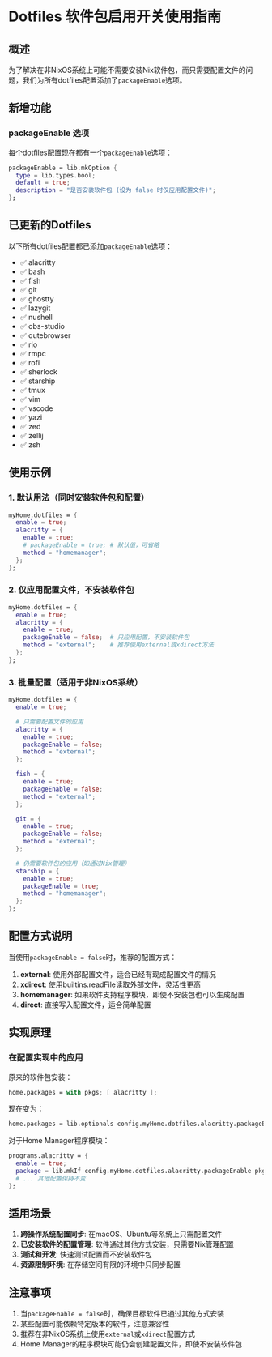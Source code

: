 # Dotfiles 软件包启用开关使用指南

## 概述

为了解决在非NixOS系统上可能不需要安装Nix软件包，而只需要配置文件的问题，我们为所有dotfiles配置添加了`packageEnable`选项。

## 新增功能

### packageEnable 选项

每个dotfiles配置现在都有一个`packageEnable`选项：

```nix
packageEnable = lib.mkOption {
  type = lib.types.bool;
  default = true;
  description = "是否安装软件包 (设为 false 时仅应用配置文件)";
};
```

## 已更新的Dotfiles

以下所有dotfiles配置都已添加`packageEnable`选项：

- ✅ alacritty
- ✅ bash
- ✅ fish
- ✅ git
- ✅ ghostty
- ✅ lazygit
- ✅ nushell
- ✅ obs-studio
- ✅ qutebrowser
- ✅ rio
- ✅ rmpc
- ✅ rofi
- ✅ sherlock
- ✅ starship
- ✅ tmux
- ✅ vim
- ✅ vscode
- ✅ yazi
- ✅ zed
- ✅ zellij
- ✅ zsh

## 使用示例

### 1. 默认用法（同时安装软件包和配置）

```nix
myHome.dotfiles = {
  enable = true;
  alacritty = {
    enable = true;
    # packageEnable = true; # 默认值，可省略
    method = "homemanager";
  };
};
```

### 2. 仅应用配置文件，不安装软件包

```nix
myHome.dotfiles = {
  enable = true;
  alacritty = {
    enable = true;
    packageEnable = false;  # 只应用配置，不安装软件包
    method = "external";    # 推荐使用external或xdirect方法
  };
};
```

### 3. 批量配置（适用于非NixOS系统）

```nix
myHome.dotfiles = {
  enable = true;

  # 只需要配置文件的应用
  alacritty = {
    enable = true;
    packageEnable = false;
    method = "external";
  };

  fish = {
    enable = true;
    packageEnable = false;
    method = "external";
  };

  git = {
    enable = true;
    packageEnable = false;
    method = "external";
  };

  # 仍需要软件包的应用（如通过Nix管理）
  starship = {
    enable = true;
    packageEnable = true;
    method = "homemanager";
  };
};
```

## 配置方式说明

当使用`packageEnable = false`时，推荐的配置方式：

1. **external**: 使用外部配置文件，适合已经有现成配置文件的情况
2. **xdirect**: 使用builtins.readFile读取外部文件，灵活性更高
3. **homemanager**: 如果软件支持程序模块，即使不安装包也可以生成配置
4. **direct**: 直接写入配置文件，适合简单配置

## 实现原理

### 在配置实现中的应用

原来的软件包安装：
```nix
home.packages = with pkgs; [ alacritty ];
```

现在变为：
```nix
home.packages = lib.optionals config.myHome.dotfiles.alacritty.packageEnable (with pkgs; [ alacritty ]);
```

对于Home Manager程序模块：
```nix
programs.alacritty = {
  enable = true;
  package = lib.mkIf config.myHome.dotfiles.alacritty.packageEnable pkgs.alacritty;
  # ... 其他配置保持不变
};
```

## 适用场景

1. **跨操作系统配置同步**: 在macOS、Ubuntu等系统上只需配置文件
2. **已安装软件的配置管理**: 软件通过其他方式安装，只需要Nix管理配置
3. **测试和开发**: 快速测试配置而不安装软件包
4. **资源限制环境**: 在存储空间有限的环境中只同步配置

## 注意事项

1. 当`packageEnable = false`时，确保目标软件已通过其他方式安装
2. 某些配置可能依赖特定版本的软件，注意兼容性
3. 推荐在非NixOS系统上使用`external`或`xdirect`配置方式
4. Home Manager的程序模块可能仍会创建配置文件，即使不安装软件包

